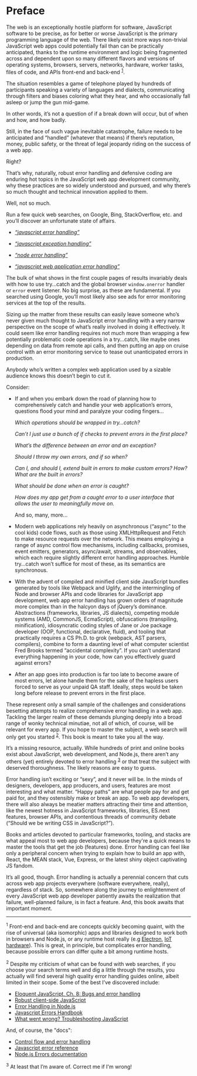 # Preface

The web is an exceptionally hostile platform for software, JavaScript software to be precise, as for better or worse JavaScript is the primary programming language of the web.  There likely exist more ways non-trivial JavaScript web apps could potentially fail than can be practically anticipated, thanks to the runtime environment and logic being fragmented across and dependent upon so many different flavors and versions of operating systems, browsers, servers, networks, hardware, worker tasks, files of code, and APIs front-end and back-end <sup><a href="#fn-universal-apps">1</a></sup>.

The situation resembles a game of telephone played by hundreds of participants speaking a variety of languages and dialects, communicating through filters and biases coloring what they hear, and who occasionally fall asleep or jump the gun mid-game.

In other words, it’s not a question of if a break down will occur, but of when and how, and how badly.

Still, in the face of such vague inevitable catastrophe, failure needs to be anticipated and “handled” (whatever that means) if there’s reputation, money, public safety, or the threat of legal jeopardy riding on the success of a web app. 

Right?

That’s why, naturally, robust error handling and defensive coding are enduring hot topics in the JavaScript web app development community, why these practices are so widely understood and pursued, and why there’s so much thought and technical innovation applied to them.

Well, not so much.

Run a few quick web searches, on Google, Bing, StackOverflow, etc. and you’ll discover an unfortunate state of affairs.

- _[“javascript error handling”](https://www.google.com/search?q=javascript+error+handling)_

- _[“javascript exception handling”](https://www.google.com/search?q=javascript+exception+handling)_

- _[“node error handling”](https://www.google.com/search?q=node+error+handling)_

- _[“javascript web application error handling”](https://www.google.com/search?q=javascript+web+application+error+handling)_

The bulk of what shows in the first couple pages of results invariably deals with how to use try…catch and the global browser `window.onerror` handler or `error` event listener. No big surprise, as these are fundamental. If you searched using Google, you’ll most likely also see ads for error monitoring services at the top of the results.

Sizing up the matter from these results can easily leave someone who’s never given much thought to JavaScript error handling with a very narrow perspective on the scope of what’s really involved in doing it effectively.  It could seem like error handling requires not much more than wrapping a few potentially problematic code operations in a try…catch, like maybe ones depending on data from remote api calls, and then putting an app on cruise control with an error monitoring service to tease out unanticipated errors in production.

Anybody who’s written a complex web application used by a sizable audience knows this doesn’t begin to cut it.

Consider:

- If and when you embark down the road of planning how to comprehensively catch and handle your web application’s errors, questions flood your mind and paralyze your coding fingers…

	_Which operations should be wrapped in try…catch?_
    
    _Can’t I just use a bunch of if checks to prevent errors in the first place?_
    
    _What’s the difference between an error and an exception?_
    
    _Should I throw my own errors, and if so when?_
    
    _Can I, and should I, extend built in errors to make custom errors? How? What are the built in errors?_

    _What should be done when an error is caught?_
    
    _How does my app get from a caught error to a user interface that allows the user to meaningfully move on._
    
    And so, many, more…

- Modern web applications rely heavily on asynchronous (“async” to the cool kids) code flows, such as those using XMLHttpRequest and Fetch to make resource requests over the network. This means employing a range of async control flow mechanisms, including callbacks, promises, event emitters, generators, async/await, streams, and observables, which each require slightly different error handling approaches. Humble try…catch won’t suffice for most of these, as its semantics are synchronous.

- With the advent of compiled and minified client side JavaScript bundles generated by tools like Webpack and Uglify, and the intermingling of Node and browser APIs and code libraries for JavaScript app development, web app error handling has grown orders of magnitude more complex than in the halcyon days of jQuery’s dominance. Abstractions (frameworks, libraries, JS dialects), competing module systems (AMD, CommonJS, EcmaScript), obfuscations (transpiling, minification), idiosyncratic coding styles of Jane or Joe package developer (OOP, functional, declarative, fluid), and tooling that practically requires a CS Ph.D. to grok (webpack, AST parsers, compilers), combine to form a daunting level of what computer scientist Fred Brooks termed “accidental complexity”. If you can’t understand everything happening in your code, how can you effectively guard against errors?

- After an app goes into production is far too late to become aware of most errors, let alone handle them for the sake of the hapless users forced to serve as your unpaid QA staff. Ideally, steps would be taken long before release to prevent errors in the first place.

These represent only a small sample of the challenges and considerations besetting attempts to realize comprehensive error handling in a web app. Tackling the larger realm of these demands plunging deeply into a broad range of wonky technical minutiae, not all of which, of course, will be relevant for every app. If you hope to master the subject, a web search will only get you started <sup><a href="#fn-resources">2</a></sup>. This book is meant to take you all the way.

It’s a missing resource, actually. While hundreds of print and online books exist about JavaScript, web development, and Node.js, there aren’t any others (yet) entirely devoted to error handling <sup><a href="#fn-other-books">3</a></sup> or that treat the subject with deserved thoroughness. The likely reasons are easy to guess.

Error handling isn’t exciting or “sexy”, and it never will be. In the minds of designers, developers, app producers, and users, features are most interesting and what matter. “Happy paths” are what people pay for and get paid for, and they ostensibly make or break an app. To web app developers, there will also always be meatier matters attracting their time and attention, like the newest hotness in JavaScript frameworks, libraries, ES.next features, browser APIs, and contentious threads of community debate (“Should we be writing CSS in JavaScript?”).

Books and articles devoted to particular frameworks, tooling, and stacks are what appeal most to web app developers, because they're a quick means to master the tools that get the job (features) done. Error handling can feel like only a peripheral concern when trying to explain how to build an app with, React, the MEAN stack, Vue, Express, or the latest shiny object captivating JS fandom.

It’s all good, though. Error handling is actually a perennial concern that cuts across web app projects everywhere (software everywhere, really), regardless of stack. So, somewhere along the journey to enlightenment of every JavaScript web app developer patiently awaits the realization that failure, well-planned failure, is in fact a feature. And, this book awaits that important moment.

----

<a id="fn-universal-apps"></a>
<sup>1</sup> Front-end and back-end are concepts quickly becoming quaint, with the rise of universal (aka isomorphic) apps and libraries designed to work both in browsers and Node.js, or any runtime host really (e.g [Electron](https://electronjs.org/), [IoT hardware](https://www.postscapes.com/javascript-and-the-internet-of-things/)). This is great, in principle, but complicates error handling, because possible errors can differ quite a bit among runtime hosts.

<a id="fn-resources"></a>
<sup>2</sup> Despite my criticism of what can be found with web searches, if you choose your search terms well and dig a little through the results, you actually will find several high quality error handling guides online, albeit limited in their scope. Some of the best I’ve discovered include:

- [Eloquent JavaScript, Ch. 8: Bugs and error handling](http://eloquentjavascript.net/08_error.html)
- [Robust client-side JavaScript](https://molily.de/robust-javascript/)
- [Error Handling in Node.js](https://www.joyent.com/node-js/production/design/errors)
- [Javascript Errors Handbook](https://github.com/mknichel/javascript-errors)
- [What went wrong? Troubleshooting JavaScript](https://developer.mozilla.org/en-US/docs/Learn/JavaScript/First_steps/What_went_wrong)

And, of course, the "docs":

- [Control flow and error handling](https://developer.mozilla.org/en-US/docs/Web/JavaScript/Guide/Control_flow_and_error_handling)
- [Javascript error reference](https://developer.mozilla.org/en-US/docs/Web/JavaScript/Reference/Errors)
- [Node.js Errors documentation](https://nodejs.org/api/errors.html)

<a id="fn-resources"></a>
<sup>3</sup> At least that I’m aware of. Correct me if I'm wrong!
